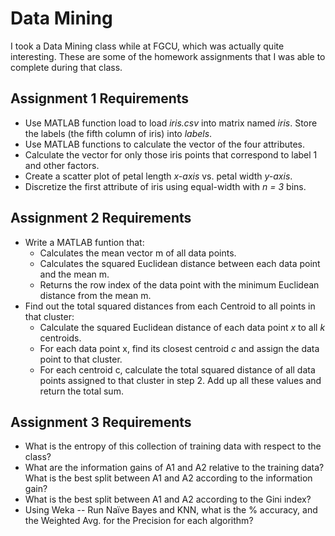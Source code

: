 # Data Mining

I took a Data Mining class while at FGCU, which was actually quite interesting. These are some of the homework assignments that I was able to complete during that class.


## Assignment 1 Requirements
- Use MATLAB function load  to load *iris.csv* into matrix named *iris*.  Store the labels (the fifth column of iris) into *labels*.
- Use MATLAB functions to calculate the vector of the four attributes. 
- Calculate the vector for only those iris points that correspond to label 1 and other factors.
- Create a scatter plot of petal length *x-axis* vs. petal width *y-axis*.
- Discretize the first attribute of iris using equal-width with *n = 3* bins.


## Assignment 2 Requirements
- Write a MATLAB funtion that: 
    - Calculates the mean vector m of all data points. 
    - Calculates the squared Euclidean distance between each data point and the mean m. 
    - Returns the row index of the data point with the minimum Euclidean distance from the mean m.
- Find out the total squared distances from each Centroid to all points in that cluster:
    - Calculate the squared Euclidean distance of each data point *x* to all *k* centroids.
    - For each data point x, find its closest centroid *c* and assign the data point to that cluster.
    - For each centroid c, calculate the total squared distance of all data points assigned to that cluster in step 2. Add up all these values and return the total sum.


## Assignment 3 Requirements
- What is the entropy of this collection of training data with respect to the class?
- What are the information gains of A1 and A2 relative to the training data? What is the best split between A1 and A2 according to the information gain?
- What is the best split between A1 and A2 according to the Gini index?
- Using Weka -- Run Naïve Bayes and KNN, what is the % accuracy, and the Weighted Avg. for the Precision for each algorithm?
